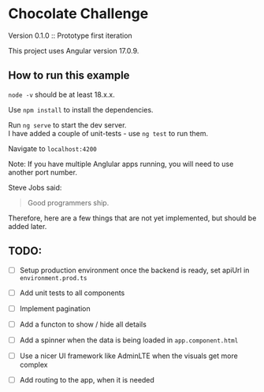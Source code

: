 # Chocolate Challenge  

Version 0.1.0 :: Prototype first iteration

This project uses Angular version 17.0.9.

## How to run this example

`node -v` should be at least 18.x.x.  

Use `npm install` to install the dependencies.  

Run `ng serve` to start the dev server.  
I have added a couple of unit-tests - use `ng test` to run them.  

Navigate to `localhost:4200`

Note: If you have multiple Anglular apps running, you will need to use another port number.

Steve Jobs said:  
> Good programmers ship.

Therefore, here are a few things that are not yet implemented, but should be added later.

## TODO: 

- [ ] Setup production environment once the backend is ready, set apiUrl in `environment.prod.ts`
- [ ] Add unit tests to all components
- [ ] Implement pagination
- [ ] Add a functon to show / hide all details
- [ ] Add a spinner when the data is being loaded in `app.component.html`
- [ ] Use a nicer UI framework like AdminLTE when the visuals get more complex
- [ ] Add routing to the app, when it is needed

